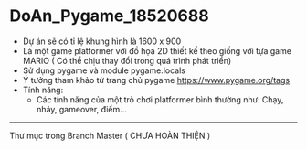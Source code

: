 # DoAn_Pygame_18520688
- Dự án sẽ có tỉ lệ khung hình là 1600 x 900
- Là một game platformer với đồ họa 2D thiết kế theo giống với tựa game MARIO ( Có thể chịu thay đổi trong quá trình phát triển)
- Sử dụng pygame và module pygame.locals
- Ý tưởng tham khảo từ trang chủ pygame https://www.pygame.org/tags
- Tính năng:
    - Các tính năng của một trò chơi platformer bình thường như: Chạy, nhảy, gameover, điểm...
___________________________________________________________________________________________________________
  Thư mục trong Branch Master ( CHƯA HOÀN THIỆN )
